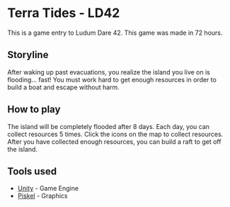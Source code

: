 # Terra Tides - LD42
This is a game entry to Ludum Dare 42.
This game was made in 72 hours.

## Storyline
After waking up past evacuations, you realize the island you live on is flooding... fast!
You must work hard to get enough resources in order to build a boat and escape without harm.

## How to play
The island will be completely flooded after 8 days.
Each day, you can collect resources 5 times.
Click the icons on the map to collect resources.
After you have collected enough resources, you can build a raft to get off the island.

## Tools used
- [Unity](https://unity3d.com) - Game Engine
- [Piskel](https://piskelapp.com) - Graphics

